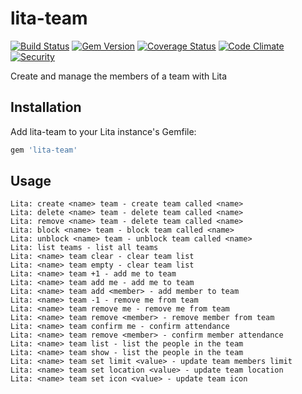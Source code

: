 # lita-team

[![Build Status](https://travis-ci.org/EdgarOrtegaRamirez/lita-team.svg?branch=master)](https://travis-ci.org/EdgarOrtegaRamirez/lita-team)
[![Gem Version](https://badge.fury.io/rb/lita-team.svg)](https://badge.fury.io/rb/lita-team)
[![Coverage Status](https://coveralls.io/repos/EdgarOrtegaRamirez/lita-team/badge.svg?branch=master)](https://coveralls.io/r/EdgarOrtegaRamirez/lita-team?branch=master)
[![Code Climate](https://codeclimate.com/github/EdgarOrtegaRamirez/lita-team/badges/gpa.svg)](https://codeclimate.com/github/EdgarOrtegaRamirez/lita-team)
[![Security](https://hakiri.io/github/EdgarOrtegaRamirez/lita-team/master.svg)](https://hakiri.io/github/EdgarOrtegaRamirez/lita-team/master)

Create and manage the members of a team with Lita

## Installation

Add lita-team to your Lita instance's Gemfile:

``` ruby
gem 'lita-team'
```

## Usage

```
Lita: create <name> team - create team called <name>
Lita: delete <name> team - delete team called <name>
Lita: remove <name> team - delete team called <name>
Lita: block <name> team - block team called <name>
Lita: unblock <name> team - unblock team called <name>
Lita: list teams - list all teams
Lita: <name> team clear - clear team list
Lita: <name> team empty - clear team list
Lita: <name> team +1 - add me to team
Lita: <name> team add me - add me to team
Lita: <name> team add <member> - add member to team
Lita: <name> team -1 - remove me from team
Lita: <name> team remove me - remove me from team
Lita: <name> team remove <member> - remove member from team
Lita: <name> team confirm me - confirm attendance
Lita: <name> team remove <member> - confirm member attendance
Lita: <name> team list - list the people in the team
Lita: <name> team show - list the people in the team
Lita: <name> team set limit <value> - update team members limit
Lita: <name> team set location <value> - update team location
Lita: <name> team set icon <value> - update team icon
```

